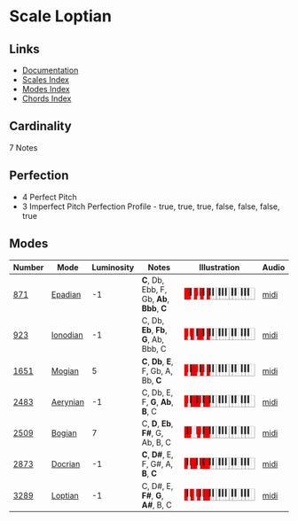 # Scale Loptian

## Links

- [Documentation](README.md)
- [Scales Index](Scales.md)
- [Modes Index](Modes.md)
- [Chords Index](Chords.md)

## Cardinality

7 Notes

## Perfection

- 4 Perfect Pitch
- 3 Imperfect Pitch
Perfection Profile - true, true, true, false, false, false, true

## Modes

| Number | Mode | Luminosity | Notes | Illustration | Audio |
|--------|------|------------|-------|--------------|-------|
| [871](https://ianring.com/musictheory/scales/871) | [Epadian](ModeEpadian.md) | -1 | **C**, Db, Ebb, F, Gb, **Ab**, **Bbb**, **C** | ![CNaturalEpadian](ModeCNaturalEpadian.png) | [midi](https://github.com/edipermadi/music/blob/main/docs/ModeCNaturalEpadian.mid?raw=true) | 
| [923](https://ianring.com/musictheory/scales/923) | [Ionodian](ModeIonodian.md) | -1 | C, Db, **Eb**, **Fb**, **G**, Ab, Bbb, C | ![CNaturalIonodian](ModeCNaturalIonodian.png) | [midi](https://github.com/edipermadi/music/blob/main/docs/ModeCNaturalIonodian.mid?raw=true) | 
| [1651](https://ianring.com/musictheory/scales/1651) | [Mogian](ModeMogian.md) | 5 | **C**, **Db**, **E**, F, Gb, A, Bb, **C** | ![CNaturalMogian](ModeCNaturalMogian.png) | [midi](https://github.com/edipermadi/music/blob/main/docs/ModeCNaturalMogian.mid?raw=true) | 
| [2483](https://ianring.com/musictheory/scales/2483) | [Aerynian](ModeAerynian.md) | -1 | C, Db, E, F, **G**, **Ab**, **B**, C | ![CNaturalAerynian](ModeCNaturalAerynian.png) | [midi](https://github.com/edipermadi/music/blob/main/docs/ModeCNaturalAerynian.mid?raw=true) | 
| [2509](https://ianring.com/musictheory/scales/2509) | [Bogian](ModeBogian.md) | 7 | C, **D**, **Eb**, **F#**, G, Ab, B, C | ![CNaturalBogian](ModeCNaturalBogian.png) | [midi](https://github.com/edipermadi/music/blob/main/docs/ModeCNaturalBogian.mid?raw=true) | 
| [2873](https://ianring.com/musictheory/scales/2873) | [Docrian](ModeDocrian.md) | -1 | **C**, **D#**, E, F, G#, A, **B**, **C** | ![CNaturalDocrian](ModeCNaturalDocrian.png) | [midi](https://github.com/edipermadi/music/blob/main/docs/ModeCNaturalDocrian.mid?raw=true) | 
| [3289](https://ianring.com/musictheory/scales/3289) | [Loptian](ModeLoptian.md) | -1 | C, D#, E, **F#**, **G**, **A#**, B, C | ![CNaturalLoptian](ModeCNaturalLoptian.png) | [midi](https://github.com/edipermadi/music/blob/main/docs/ModeCNaturalLoptian.mid?raw=true) | 
